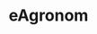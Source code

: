 ---
layout: startup_page
title: "eAgronom"
id: "eagronom.com"
permalink: "/eagronomeagronom.com04052025/"
website: "https://www.eagronom.com/"
funding_round: "Series A2"
funding_amount: "€10M"
investors: "Swedbank AB, Icos Capital, Soulmates Ventures, SmartCap Green Fund"
about: "eAgronom is an Estonian agtech company focused on helping farmers adopt sustainable practices. It offers a platform for crop monitoring, reporting, and planning, assisting farmers in carbon offsetting and insetting programs. The company works with thousands of farmers across Europe and Africa to improve soil health and reduce their carbon footprint."
markets: "Agtech, Climate Tech, SaaS, Supply Chain Tech, TMT, Farming"
hq: "Tartu, Estonia"
founded_year: "2016"
linkedin: "https://www.linkedin.com/company/eagronom"
twitter: "https://twitter.com/eagronomcanada"
instagram: ""
facebook: "https://www.facebook.com/eagronom"
crunchbase: "https://www.crunchbase.com/organization/eagronom"
pitchbook: "https://pitchbook.com/profiles/company/231163-57"

# SEO Optimization
meta_title: "eAgronom - Series A2 Funding (€10M)"
meta_description: "eAgronom, eAgronom is an Estonian agtech company focused on helping farmers adopt sustainable practices. It offers a platform for crop monitoring, reporting, an..."
meta_keywords: "eAgronom, Agtech, Climate Tech, SaaS, Supply Chain Tech, TMT, Farming, Series A2 funding"
canonical_url: "https://pkprojectstartups.github.io/projectstartups.com/eagronomeagronom.com04052025/"
---